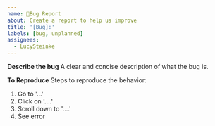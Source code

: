 ```yaml
---
name: 🐛Bug Report
about: Create a report to help us improve
title: '[Bug]:'
labels: [bug, unplanned]
assignees: 
  - LucySteinke
---
```


**Describe the bug**
A clear and concise description of what the bug is.

**To Reproduce**
Steps to reproduce the behavior:
1. Go to '...'
2. Click on '....'
3. Scroll down to '....'
4. See error
